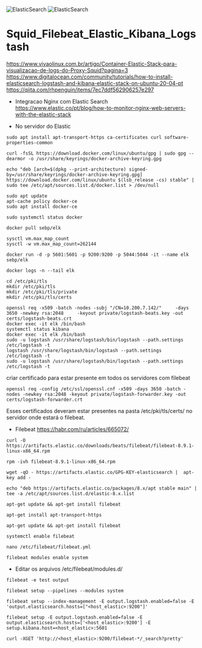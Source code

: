 ![ElasticSearch](https://img.shields.io/badge/-ElasticSearch-005571?style=for-the-badge&logo=elasticsearch)
![ElasticSearch](https://img.shields.io/badge/Kibana-005571?style=for-the-badge&logo=Kibana&logoColor=white)
# Squid_Filebeat_Elastic_Kibana_Logstash

https://www.vivaolinux.com.br/artigo/Container-Elastic-Stack-para-visualizacao-de-logs-do-Proxy-Squid?pagina=3
https://www.digitalocean.com/community/tutorials/how-to-install-elasticsearch-logstash-and-kibana-elastic-stack-on-ubuntu-20-04-pt
https://qiita.com/rhpenguin/items/7ec7ddf562906257e297

* Integracao Nginx com Elastic Search
  https://www.elastic.co/pt/blog/how-to-monitor-nginx-web-servers-with-the-elastic-stack

* No servidor do Elastic
```
sudo apt install apt-transport-https ca-certificates curl software-properties-common
```

```
curl -fsSL https://download.docker.com/linux/ubuntu/gpg | sudo gpg --dearmor -o /usr/share/keyrings/docker-archive-keyring.gpg
```

```
echo "deb [arch=$(dpkg --print-architecture) signed-by=/usr/share/keyrings/docker-archive-keyring.gpg] https://download.docker.com/linux/ubuntu $(lsb_release -cs) stable" | sudo tee /etc/apt/sources.list.d/docker.list > /dev/null
```
```
sudo apt update
apt-cache policy docker-ce
sudo apt install docker-ce
```
```
sudo systemctl status docker
```
```
docker pull sebp/elk
```
```
sysctl vm.max_map_count
sysctl -w vm.max_map_count=262144
```
```
docker run -d -p 5601:5601 -p 9200:9200 -p 5044:5044 -it --name elk sebp/elk
```
```
docker logs -n --tail elk
```

```
cd /etc/pki/tls
mkdir /etc/pki/tls
mkdir /etc/pki/tls/private
mkdir /etc/pki/tls/certs
```
```
openssl req -x509 -batch -nodes -subj "/CN=10.200.7.142/"     -days 3650 -newkey rsa:2048     -keyout private/logstash-beats.key -out certs/logstash-beats.crt
docker exec -it elk /bin/bash
systemctl status kibana
docker exec -it elk /bin/bash
sudo -u logstash /usr/share/logstash/bin/logstash --path.settings /etc/logstash -t
logstash /usr/share/logstash/bin/logstash --path.settings /etc/logstash -t
sudo -u logstash /usr/share/logstash/bin/logstash --path.settings /etc/logstash -t
```
 criar certificado para estar presente em todos os servidores com filebeat

```
openssl req -config /etc/ssl/openssl.cnf -x509 -days 3650 -batch -nodes -newkey rsa:2048 -keyout private/logstash-forwarder.key -out certs/logstash-forwarder.crt
```
Esses certificados deveram estar presentes na pasta /etc/pki/tls/certs/ no servidor onde estará o filebeat.

* Filebeat
  https://habr.com/ru/articles/665072/
```
curl -O https://artifacts.elastic.co/downloads/beats/filebeat/filebeat-8.9.1-linux-x86_64.rpm
```

```
rpm -ivh filebeat-8.9.1-linux-x86_64.rpm
```

```
wget -qO - https://artifacts.elastic.co/GPG-KEY-elasticsearch |  apt-key add -
```

```
echo "deb https://artifacts.elastic.co/packages/8.x/apt stable main" | tee -a /etc/apt/sources.list.d/elastic-8.x.list
```

```
apt-get update && apt-get install filebeat
```

```
apt-get install apt-transport-https
```

```
apt-get update && apt-get install filebeat
```

```
systemctl enable filebeat
```

```
nano /etc/filebeat/filebeat.yml
```

```
filebeat modules enable system
```
* Editar os arquivos /etc/filebeat/modules.d/
```
filebeat -e test output
```

```
filebeat setup --pipelines --modules system
```

```
filebeat setup --index-management -E output.logstash.enabled=false -E 'output.elasticsearch.hosts=["<host_elastic>:9200"]'
```

```
filebeat setup -E output.logstash.enabled=false -E output.elasticsearch.hosts=['<host_elastic>:9200'] -E setup.kibana.host=<host_elastic>:5601
```

```
curl -XGET 'http://<host_elastic>:9200/filebeat-*/_search?pretty'
```
